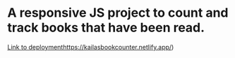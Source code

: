 # A responsive JS project to count and track books that have been read.

[Link to deployment](https://kailasbookcounter.netlify.app/)https://kailasbookcounter.netlify.app/)
